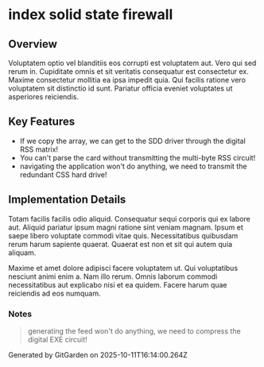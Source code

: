 # index solid state firewall

## Overview
Voluptatem optio vel blanditiis eos corrupti est voluptatem aut. Vero qui sed rerum in. Cupiditate omnis et sit veritatis consequatur est consectetur ex. Maxime consectetur mollitia ea ipsa impedit quia. Qui facilis ratione vero voluptatem sit distinctio id sunt. Pariatur officia eveniet voluptates ut asperiores reiciendis.

## Key Features
- If we copy the array, we can get to the SDD driver through the digital RSS matrix!
- You can't parse the card without transmitting the multi-byte RSS circuit!
- navigating the application won't do anything, we need to transmit the redundant CSS hard drive!

## Implementation Details
Totam facilis facilis odio aliquid. Consequatur sequi corporis qui ex labore aut. Aliquid pariatur ipsum magni ratione sint veniam magnam. Ipsum et saepe libero voluptate commodi vitae quis. Necessitatibus quibusdam rerum harum sapiente quaerat. Quaerat est non et sit qui autem quia aliquam.
 Maxime et amet dolore adipisci facere voluptatem ut. Qui voluptatibus nesciunt animi enim a. Nam illo rerum. Omnis laborum commodi necessitatibus aut explicabo nisi et ea quidem. Facere harum quae reiciendis ad eos numquam.

### Notes
> generating the feed won't do anything, we need to compress the digital EXE circuit!

Generated by GitGarden on 2025-10-11T16:14:00.264Z